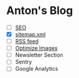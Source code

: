 # Anton's Blog

- [ ] [SEO](https://github.com/garmeeh/next-seo)
- [x] [sitemap.xml](https://github.com/IlusionDev/nextjs-sitemap-generator)
- [ ] [RSS feed](https://github.com/jpmonette/feed)
- [ ] [Optimize Images](https://github.com/cyrilwanner/next-optimized-images)
- [ ] Newsletter Section
- [ ] Sentry
- [ ] Google Analytics
